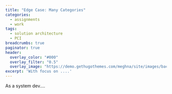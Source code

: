 ```yaml
---
title: "Edge Case: Many Categories"
categories: 
  - assignments
  - work
tags:
  - solution architecture
  - PCI
breadcrumbs: true
paginator: true
header:
  overlay_color: "#000"
  overlay_filter: "0.5"
  overlay_image: "https://demo.gethugothemes.com/meghna/site/images/backgrounds/hero-area.jpg"
excerpt: 'With focus on ....'
---
```

As a system dev.... <Br/>
